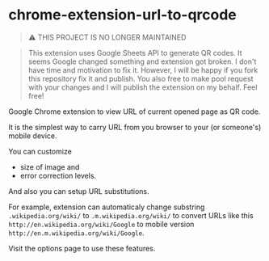 chrome-extension-url-to-qrcode
==============================

> :warning: THIS PROJECT IS NO LONGER MAINTAINED

> This extension uses Google Sheets API to generate QR codes.
> It seems Google changed something and extension got broken.
> I don't have time and motivation to fix it.
> However, I will be happy if you fork this repository fix it and publish.
> You also free to make pool request with your changes and I will publish
> the extension on my behalf.
> Feel free!

Google Chrome extension to view URL of current opened page as QR code.

It is the simplest way to carry URL from you browser to your
(or someone's) mobile device.

You can customize

  - size of image and
  - error correction levels.

And also you can setup URL substitutions.

For example, extension can automaticaly change
substring `.wikipedia.org/wiki/` to `.m.wikipedia.org/wiki/` to
convert URLs like this
`http://en.wikipedia.org/wiki/Google`
to mobile version
`http://en.m.wikipedia.org/wiki/Google`.

Visit the options page to use these features.
